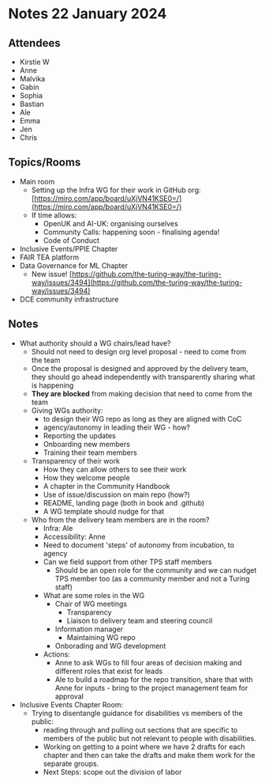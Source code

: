 # Notes 22 January 2024

## Attendees

* Kirstie W
* Anne
* Malvika
* Gabin
* Sophia
* Bastian
* Ale
* Emma
* Jen
* Chris

## Topics/Rooms

* Main room
   * Setting up the Infra WG for their work in GitHub org: [https://miro.com/app/board/uXjVN41KSE0=/](https://miro.com/app/board/uXjVN41KSE0=/)
   * If time allows:
       * OpenUK and AI-UK: organising ourselves
       * Community Calls: happening soon - finalising agenda!
       * Code of Conduct
* Inclusive Events/PPIE Chapter
* FAIR TEA platform
* Data Governance for ML Chapter
   * New issue! [https://github.com/the-turing-way/the-turing-way/issues/3494](https://github.com/the-turing-way/the-turing-way/issues/3494)
* DCE community infrastructure


## Notes

* What authority should a WG chairs/lead have?
   * Should not need to design org level proposal - need to come from the team
   * Once the proposal is designed and approved by the delivery team, they should go ahead independently with transparently sharing what is happening
   * **They are blocked** from making decision that need to come from the team
   * Giving WGs authority:
       * to design their WG repo as long as they are aligned with CoC
       * agency/autonomy in leading their WG - how?
       * Reporting the updates
       * Onboarding new members
       * Training their team members
   * Transparency of their work
       * How they can allow others to see their work
       * How they welcome people
       * A chapter in the Community Handbook
       * Use of issue/discussion on main repo (how?)
       * README, landing page (both in book and .github)
       * A WG template should nudge for that
   * Who from the delivery team members are in the room?
       * Infra: Ale
       * Accessibility: Anne
       * Need to document 'steps' of autonomy from incubation, to agency
       * Can we field support from other TPS staff members
           * Should be an open role for the community and we can nudget TPS member too (as a community member and not a Turing staff)
       * What are some roles in the WG
           * Chair of WG meetings
               * Transparency
               * Liaison to delivery team and steering council
           * Information manager
               * Maintaining WG repo
           * Onborading and WG development
       * Actions:
           * Anne to ask WGs to fill four areas of decision making and different roles that exist for leads
           * Ale to build a roadmap for the repo transition, share that with Anne for inputs - bring to the project management team for approval
* Inclusive Events Chapter Room:
   * Trying to disentangle guidance for disabilities vs members of the public:
       * reading through and pulling out sections that are specific to members of the public but not relevant to people with disabilities.
       * Working on getting to a point where we have 2 drafts for each chapter and then can take the drafts and make them work for the separate groups.
       * Next Steps: scope out the division of labor
